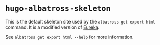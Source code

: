 # `hugo-albatross-skeleton`
This is the default skeleton site used by the `albatross get export html` command. It is a modified version of [Eureka](https://www.wangchucheng.com/en/docs/eureka/).

See `albatross get export html --help` for more information.